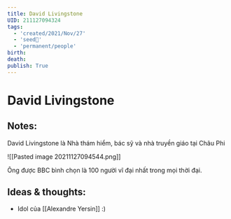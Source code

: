 ```yaml
---
title: David Livingstone
UID: 211127094324
tags:
  - 'created/2021/Nov/27'
  - 'seed🥜'
  - 'permanent/people'
birth:
death:
publish: True
---
```

# David Livingstone

## Notes:
David Livingstone là Nhà thám hiểm, bác sỹ và nhà truyền giáo tại Châu Phi

![[Pasted image 20211127094544.png]]

Ông được BBC bình chọn là 100 người vĩ đại nhất trong mọi thời đại.


## Ideas & thoughts:
- Idol của [[Alexandre Yersin]] :)